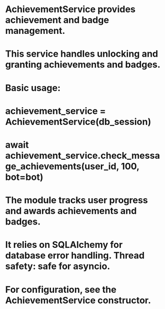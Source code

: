 # AchievementService provides achievement and badge management.
#
# This service handles unlocking and granting achievements and badges.
#
# Basic usage:
#
#   achievement_service = AchievementService(db_session)
#   await achievement_service.check_message_achievements(user_id, 100, bot=bot)
#
# The module tracks user progress and awards achievements and badges.
# It relies on SQLAlchemy for database error handling. Thread safety: safe for asyncio.
#
# For configuration, see the AchievementService constructor.
